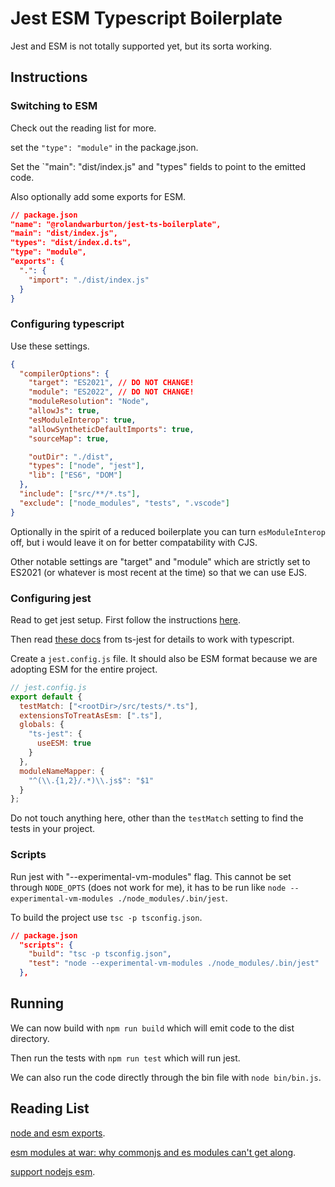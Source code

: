 # Jest ESM Typescript Boilerplate

Jest and ESM is not totally supported yet, but its sorta working.

## Instructions

### Switching to ESM

Check out the reading list for more.

set the `"type": "module"` in the package.json.

Set the `"main": "dist/index.js" and "types" fields to point to the emitted code.

Also optionally add some exports for ESM.

```json
// package.json
"name": "@rolandwarburton/jest-ts-boilerplate",
"main": "dist/index.js",
"types": "dist/index.d.ts",
"type": "module",
"exports": {
  ".": {
    "import": "./dist/index.js"
  }
}
```

### Configuring typescript

Use these settings.

```json
{
  "compilerOptions": {
    "target": "ES2021", // DO NOT CHANGE!
    "module": "ES2022", // DO NOT CHANGE!
    "moduleResolution": "Node",
    "allowJs": true,
    "esModuleInterop": true,
    "allowSyntheticDefaultImports": true,
    "sourceMap": true,

    "outDir": "./dist",
    "types": ["node", "jest"],
    "lib": ["ES6", "DOM"]
  },
  "include": ["src/**/*.ts"],
  "exclude": ["node_modules", "tests", ".vscode"]
}
```

Optionally in the spirit of a reduced boilerplate you can turn `esModuleInterop` off, but i would leave it on for better compatability with CJS.

Other notable settings are "target" and "module" which are strictly set to ES2021 (or whatever is most recent at the time) so that we can use EJS.

### Configuring jest

Read to get jest setup. First follow the instructions [here](https://jestjs.io/docs/ecmascript-modules).

Then read [these docs](https://kulshekhar.github.io/ts-jest/docs/guides/esm-support/) from ts-jest for details to work with typescript.

Create a `jest.config.js` file. It should also be ESM format because we are adopting ESM for the entire project.

```js
// jest.config.js
export default {
  testMatch: ["<rootDir>/src/tests/*.ts"],
  extensionsToTreatAsEsm: [".ts"],
  globals: {
    "ts-jest": {
      useESM: true
    }
  },
  moduleNameMapper: {
    "^(\\.{1,2}/.*)\\.js$": "$1"
  }
};
```

Do not touch anything here, other than the `testMatch` setting to find the tests in your project.

### Scripts

Run jest with "--experimental-vm-modules" flag. This cannot be set through `NODE_OPTS` (does not work for me), it has to be run like `node --experimental-vm-modules ./node_modules/.bin/jest`.

To build the project use `tsc -p tsconfig.json`.

```json
// package.json
  "scripts": {
    "build": "tsc -p tsconfig.json",
    "test": "node --experimental-vm-modules ./node_modules/.bin/jest"
  },
```

## Running

We can now build with `npm run build` which will emit code to the dist directory.

Then run the tests with `npm run test` which will run jest.

We can also run the code directly through the bin file with `node bin/bin.js`.

## Reading List

[node and esm exports](https://formidable.com/blog/2021/node-esm-and-exports/).

[esm modules at war: why commonjs and es modules can't get along](https://redfin.engineering/node-modules-at-war-why-commonjs-and-es-modules-cant-get-along-9617135eeca1).

[support nodejs esm](https://www.the-guild.dev/blog/support-nodejs-esm).
